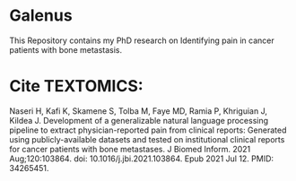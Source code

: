 # Galenus
This Repository contains my PhD research on Identifying pain in cancer patients with bone metastasis.

# Cite TEXTOMICS:

Naseri H, Kafi K, Skamene S, Tolba M, Faye MD, Ramia P, Khriguian J, Kildea J. Development of a generalizable natural language processing pipeline to extract physician-reported pain from clinical reports: Generated using publicly-available datasets and tested on institutional clinical reports for cancer patients with bone metastases. J Biomed Inform. 2021 Aug;120:103864. doi: 10.1016/j.jbi.2021.103864. Epub 2021 Jul 12. PMID: 34265451.
